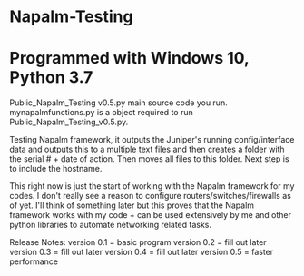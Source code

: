 # Napalm-Testing
# Programmed with Windows 10, Python 3.7

Public_Napalm_Testing v0.5.py main source code you run. mynapalmfunctions.py is a object required to run Public_Napalm_Testing_v0.5.py. 

Testing Napalm framework, it outputs the Juniper's running config/interface data and outputs this to a multiple text files and then creates a folder with the serial # + date of action. Then moves all files to this folder. Next step is to include the hostname.

This right now is just the start of working with the Napalm framework for my codes.
I don't really see a reason to configure routers/switches/firewalls as of yet. I'll think of something later but this proves that the Napalm framework works with my code + can be used extensively by me and other python libraries to automate networking related tasks.

Release Notes:
version 0.1 = basic program
version 0.2 = fill out later 
version 0.3 = fill out later
version 0.4 = fill out later
version 0.5 = faster performance
